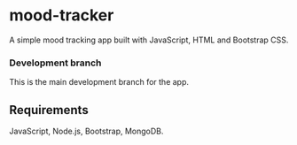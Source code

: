 # mood-tracker
A simple mood tracking app built with JavaScript, HTML and Bootstrap CSS.

### Development branch
This is the main development branch for the app.

## Requirements
JavaScript, Node.js, Bootstrap, MongoDB.